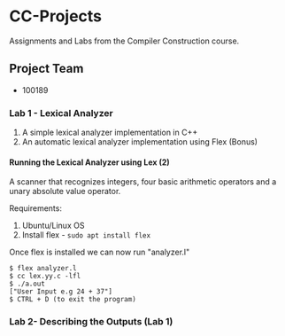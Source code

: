 # CC-Projects
Assignments and Labs from the Compiler Construction course.

## Project Team
  * 100189

### Lab 1 - Lexical Analyzer
1) A simple lexical analyzer implementation in C++
2) An automatic lexical analyzer implementation using Flex (Bonus)

#### Running the Lexical Analyzer using Lex (2)
A scanner that recognizes integers, four basic arithmetic operators and a unary absolute value operator.

Requirements:
1) Ubuntu/Linux OS
2) Install flex - `sudo apt install flex`

Once flex is installed we can now run "analyzer.l" <br>
  ```
  $ flex analyzer.l
  $ cc lex.yy.c -lfl
  $ ./a.out
  ["User Input e.g 24 + 37"]
  $ CTRL + D (to exit the program)
  ```

### Lab 2- Describing the Outputs (Lab 1)


